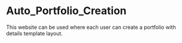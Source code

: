 # Auto_Portfolio_Creation
This website can be used where each user can create a portfolio with details template layout.
